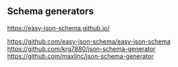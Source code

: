 ## Schema generators

https://easy-json-schema.github.io/

https://github.com/easy-json-schema/easy-json-schema  
https://github.com/krg7880/json-schema-generator  
https://github.com/maxlinc/json-schema-generator  
